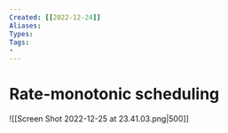 ```yaml
---
Created: [[2022-12-24]]
Aliases: 
Types: 
Tags: 
- 
---
```

# Rate-monotonic scheduling
![[Screen Shot 2022-12-25 at 23.41.03.png|500]]